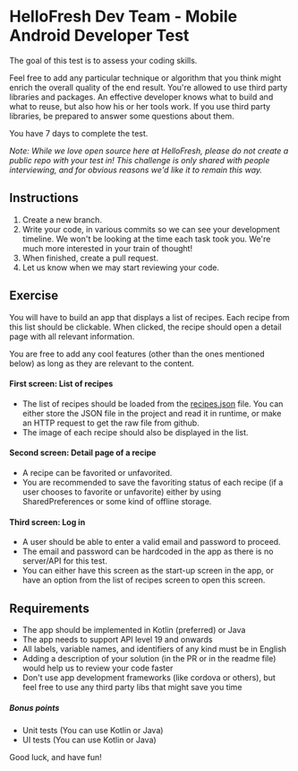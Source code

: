 # HelloFresh Dev Team - Mobile Android Developer Test

The goal of this test is to assess your coding skills.

Feel free to add any particular technique or algorithm that you think might enrich the overall quality of the end result. You're allowed to use third party libraries and packages. An effective developer knows what to build and what to reuse, but also how his or her tools work. If you use third party libraries, be prepared to answer some questions about them.

You have 7 days to complete the test.

_Note: While we love open source here at HelloFresh, please do not create a public repo with your test in! This challenge is only shared with people interviewing, and for obvious reasons we'd like it to remain this way._

## Instructions

1. Create a new branch.
2. Write your code, in various commits so we can see your development timeline. We won't be looking at the time each task took you. We're much more interested in your train of thought!
3. When finished, create a pull request.
4. Let us know when we may start reviewing your code.

## Exercise

You will have to build an app that displays a list of recipes. Each recipe from this list should be clickable. When clicked, the recipe should open a detail page with all relevant information. 

You are free to add any cool features (other than the ones mentioned below) as long as they are relevant to the content.


#### First screen: List of recipes

* The list of recipes should be loaded from the [recipes.json](recipes.json) file. You can either store the JSON file in the project and read it in runtime, or make an HTTP request to get the raw file from github.
* The image of each recipe should also be displayed in the list.

#### Second screen: Detail page of a recipe

* A recipe can be favorited or unfavorited.
* You are recommended to save the favoriting status of each recipe (if a user chooses to favorite or unfavorite) either by using SharedPreferences or some kind of offline storage.

#### Third screen: Log in

* A user should be able to enter a valid email and password to proceed.
* The email and password can be hardcoded in the app as there is no server/API for this test.
* You can either have this screen as the start-up screen in the app, or have an option from the list of recipes screen to open this screen.

 

## Requirements

* The app should be implemented in Kotlin (preferred) or Java
* The app needs to support API level 19 and onwards
* All labels, variable names, and identifiers of any kind must be in English
* Adding a description of your solution (in the PR or in the readme file) would help us to review your code faster
* Don't use app development frameworks (like cordova or others), but feel free to use any third party libs that might save you time


##### Bonus points
- Unit tests (You can use Kotlin or Java)
- UI tests (You can use Kotlin or Java)


Good luck, and have fun!
